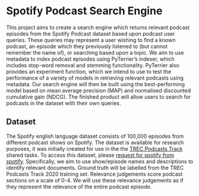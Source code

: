 # Spotify Podcast Search Engine
This project aims to create a search engine which returns relevant podcast episodes from the Spotify Podcast dataset based upon podcast user queries. These queries may represent a user wishing to find a known podcast, an episode which they previously listened to (but cannot remember the name of), or searching based upon a topic. We aim to use metadata to index podcast episodes using PyTerrier’s indexer, which includes stop-word removal and stemming functionality. PyTerrier also provides an experiment function, which we intend to use to test the performance of a variety of models in retrieving relevant podcasts using metadata. Our search engine will then be built using the best-performing model based on mean average precision (MAP) and normalised discounted cumulative gain (NDCG). The finished product will allow users to search for podcasts in the dataset with their own queries.

## Dataset
The Spotify english language dataset consists of 100,000 episodes from different podcast shows on Spotify. The dataset is available for research purposes, it was initially created for use in the the [TREC Podcasts Track](https://trecpodcasts.github.io) shared tasks. To access this dataset, please [request for spotify from spotify](https://podcastsdataset.byspotify.com). Specifically, we aim to use show/episode names and descriptions to identify relevant documents. Ground truth will be labelled from the TREC Podcasts Track 2020 training set. Relevance judgements score podcast sections on a scale of 0-4. We will use these relevance judgements as if they represent the relevance of the entire podcast episode.
